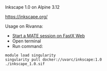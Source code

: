 Inkscape 1.0 on Alpine 3.12

https://inkscape.org/

Usage on Rivanna:
- [Start a MATE session on FastX Web](https://www.rc.virginia.edu/userinfo/rivanna/logintools/fastx)
- Open terminal
- Run command:
```
module load singularity
singularity pull docker://uvarc/inkscape:1.0
./inkscape_1.0.sif
```

